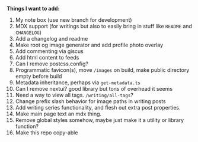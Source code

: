 **Things I want to add:**

1. My note box (use new branch for development)
2. MDX support (for writings but also to easily bring in stuff like `README` and `CHANGELOG`)
3. Add a changelog and readme
4. Make root og image generator and add profile photo overlay
5. Add commenting via giscus
6. Add html content to feeds
7. Can I remove postcss.config?
8. Programmatic favicon(s), move `/images` on build, make public directory empty before build
9. Metadata inheritance, perhaps via `get-metadata.ts`
10. Can I remove nextui? good library but tons of overhead it seems
11. Need a way to view all tags. `/writing/all-tags`?
12. Change prefix slash behavior for image paths in writing posts
13. Add writing series functionality, and flesh out extra post properties.
14. Make main page text an mdx thing.
15. Remove global styles somehow, maybe just make it a utility or library function?
16. Make this repo copy-able
